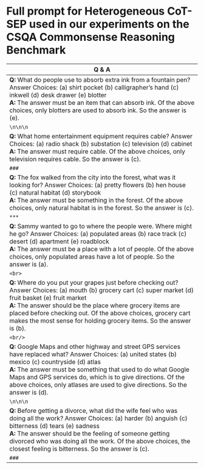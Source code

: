 # Full prompt for Heterogeneous CoT-SEP used in our experiments on the CSQA Commonsense Reasoning Benchmark

| Q & A                                                                                                                               |
| ----------------------------------------------------------------------------------------------------------------------------------- |
| **Q:** What do people use to absorb extra ink from a fountain pen? Answer Choices: (a) shirt pocket (b) calligrapher’s hand (c) inkwell (d) desk drawer (e) blotter <br> **A:** The answer must be an item that can absorb ink. Of the above choices, only blotters are used to absorb ink. So the answer is (e). |
|    `\n\n\n`                                                                                                            |
| **Q:** What home entertainment equipment requires cable? Answer Choices: (a) radio shack (b) substation (c) television (d) cabinet <br> **A:** The answer must require cable. Of the above choices, only television requires cable. So the answer is (c). |
|         `###`                                                                                                |
| **Q:** The fox walked from the city into the forest, what was it looking for? Answer Choices: (a) pretty flowers (b) hen house (c) natural habitat (d) storybook <br> **A:** The answer must be something in the forest. Of the above choices, only natural habitat is in the forest. So the answer is (c). |
|         `***`                                                                                                    |
| **Q:** Sammy wanted to go to where the people were. Where might he go? Answer Choices: (a) populated areas (b) race track (c) desert (d) apartment (e) roadblock <br> **A:** The answer must be a place with a lot of people. Of the above choices, only populated areas have a lot of people. So the answer is (a). |
|         `<br>`                                                                                                     |
| **Q:** Where do you put your grapes just before checking out? Answer Choices: (a) mouth (b) grocery cart (c) super market (d) fruit basket (e) fruit market <br> **A:** The answer should be the place where grocery items are placed before checking out. Of the above choices, grocery cart makes the most sense for holding grocery items. So the answer is (b). |
|           `<br/>`                                                                                                    |
| **Q:** Google Maps and other highway and street GPS services have replaced what? Answer Choices: (a) united states (b) mexico (c) countryside (d) atlas <br> **A:** The answer must be something that used to do what Google Maps and GPS services do, which is to give directions. Of the above choices, only atlases are used to give directions. So the answer is (d). |
|              `\n\n\n`                                                                                                         |
| **Q:** Before getting a divorce, what did the wife feel who was doing all the work? Answer Choices: (a) harder (b) anguish (c) bitterness (d) tears (e) sadness <br> **A:** The answer should be the feeling of someone getting divorced who was doing all the work. Of the above choices, the closest feeling is bitterness. So the answer is (c). |
|           `###`                                                                                                      |


